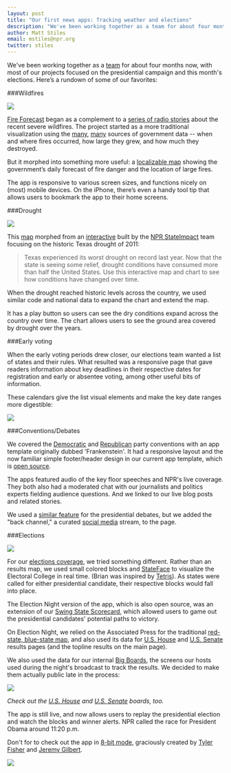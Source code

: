 ```yaml
---
layout: post
title: "Our first news apps: Tracking weather and elections"
description: "We've been working together as a team for about four months now, with most of our work focused on the presidential campaign and this week’s elections. Here’s a rundown of some of our favorites."
author: Matt Stiles
email: mstiles@npr.org
twitter: stiles
---
```

We've been working together as a [team](/about/) for about four months now, with most of our projects focused on the presidential campaign and this month's elections. Here’s a rundown of some of our favorites:

###Wildfires

[<img class="img-left" src="../../../img/fire-forecast.png">](http://npr.org/wildfires)

[Fire Forecast](http://npr.org/wildfires) began as a complement to a [series of radio stories](http://www.npr.org/series/158936457/megafires-the-new-normal-in-the-southwest) about the recent severe wildfires. The project started as a more traditional visualization using the [many](http://www.spc.noaa.gov/products/fire_wx/), [many](http://inciweb.org/) sources of government data -- when and where fires occurred, how large they grew, and how much they destroyed. 

But it morphed into something more useful: a [localizable map](http://npr.org/wildfires) showing the government’s daily forecast of fire danger and the location of large fires.

The app is responsive to various screen sizes, and functions nicely on (most) mobile devices. On the iPhone, there’s even a handy tool tip that allows users to bookmark the app to their home screens.

###Drought

[<img class="img-right" src="http://www.npr.org/buckets/news/2012/08/us-drought/img/maps/2012-08-21.png">](http://www.npr.org/2012/07/18/156989764/interactive-mapping-the-u-s-drought)

This [map](http://www.npr.org/2012/07/18/156989764/interactive-mapping-the-u-s-drought) morphed from an [interactive](http://stateimpact.npr.org/texas/drought/) built by the [NPR StateImpact](http://stateimpact.npr.org) team focusing on the historic Texas drought of 2011:

>Texas experienced its worst drought on record last year. Now that the state is seeing some relief, drought conditions have consumed more than half the United States. Use this interactive map and chart to see how conditions have changed over time.

When the drought reached historic levels across the country, we used similar code and national data to expand the chart and extend the map. 

It has a play button so users can see the dry conditions expand across the country over time. The chart allows users to see the ground area covered by drought over the years.

###Early voting

When the early voting periods drew closer, our elections team wanted a list of states and their rules. What resulted was a responsive page that gave readers information about key deadlines in their respective dates for registration and early or absentee voting, among other useful bits of information.

These calendars give the list visual elements and make the key date ranges more digestible:

[<img src="../../../img/early-voting.png">](http://apps.npr.org/early-voting-2012/)

###Conventions/Debates

We covered the [Democratic](http://apps.npr.org/2012-democratic-national-convention/) and [Republican](http://apps.npr.org/2012-republican-national-convention/) party conventions with an app template originally dubbed 'Frankenstein'. It had a responsive layout and the now familiar simple footer/header design in our current app template, which is [open source](http://github.com/nprapps/app-template).

The apps featured audio of the key floor speeches and NPR's live coverage. They both also had a moderated chat with our journalists and politics experts fielding audience questions. And we linked to our live blog posts and related stories. 

We used a [similar feature](http://apps.npr.org/2012-third-presidential-debate/) for the presidential debates, but we added the "back channel," a curated [social media](http://nprbackchannel.tumblr.com/) stream, to the page. 

###Elections

[<img src="../../../img/electris.png">](http://elections.npr.org/)

For our [elections coverage](http://elections.npr.org/), we tried something different. Rather than an results map, we used small colored blocks and [StateFace](http://propublica.github.com/stateface/) to visualize the Electoral College in real time. (Brian was inspired by [Tetris](http://www.tetris.com/)). As states were called for either presidential candidate, their respective blocks would fall into place.

The Election Night version of the app, which is also open source, was an extension of our [Swing State Scorecard](http://apps.npr.org/swing-state-scorecard/), which allowed users to game out the presidential candidates' potential paths to victory.

On Election Night, we relied on the Associated Press for the traditional [red-state, blue-state map](http://elections.npr.org/results-map.html), and also used its data for [U.S. House](http://elections.npr.org/senate-results.html) and [U.S. Senate](http://elections.npr.org/senate-results.html) results pages (and the topline results on the main page). 

We also used the data for our internal [Big Boards](http://elections.npr.org/bigboard/president.html), the screens our hosts used during the night's broadcast to track the results. We decided to make them actually public late in the process: 

[<img src="../../../img/bigboard.png">](http://elections.npr.org/bigboard/president.html)

*Check out the [U.S. House](http://election2012.npr.org/bigboard/house.html) and [U.S. Senate](http://election2012.npr.org/bigboard/senate.html) boards, too.* 

The app is still live, and now allows users to replay the presidential election and watch the blocks and winner alerts. NPR called the race for President Obama around 11:20 p.m. 

Don't for to check out the app in [8-bit mode](http://elections.npr.org/), graciously created by [Tyler Fisher](http://twitter.com/euphonos) and [Jeremy Gilbert](http://twitter.com/jeremygilbert).

[<img src="../../../img/electris8bit.png">](http://elections.npr.org/)
